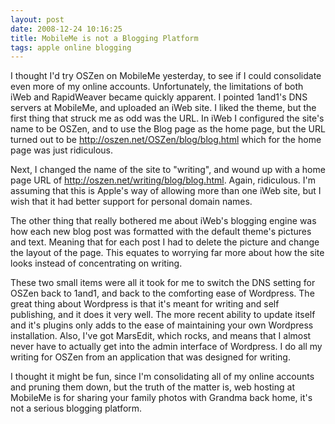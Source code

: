 ```yaml
--- 
layout: post
date: 2008-12-24 10:16:25
title: MobileMe is not a Blogging Platform
tags: apple online blogging
---
```


I thought I'd try OSZen on MobileMe yesterday, to see if I could consolidate even more of my online accounts. Unfortunately, the limitations of both iWeb and RapidWeaver became quickly apparent. I pointed 1and1's DNS servers at MobileMe, and uploaded an iWeb site. I liked the theme, but the first thing that struck me as odd was the URL. In iWeb I configured the site's name to be OSZen, and to use the Blog page as the home page, but the URL turned out to be http://oszen.net/OSZen/blog/blog.html which for the home page was just ridiculous.

Next, I changed the name of the site to "writing", and wound up with a home page URL of http://oszen.net/writing/blog/blog.html. Again, ridiculous. I'm assuming that this is Apple's way of allowing more than one iWeb site, but I wish that it had better support for personal domain names.

The other thing that really bothered me about iWeb's blogging engine was how each new blog post was formatted with the default theme's pictures and text. Meaning that for each post I had to delete the picture and change the layout of the page. This equates to worrying far more about how the site looks instead of concentrating on writing.

These two small items were all it took for me to switch the DNS setting for OSZen back to 1and1, and back to the comforting ease of Wordpress. The great thing about Wordpress is that it's meant for writing and self publishing, and it does it very well. The more recent ability to update itself and it's plugins only adds to the ease of maintaining your own Wordpress installation. Also, I've got MarsEdit, which rocks, and means that I almost never have to actually get into the admin interface of Wordpress. I do all my writing for OSZen from an application that was designed for writing.

I thought it might be fun, since I'm consolidating all of my online accounts and pruning them down, but the truth of the matter is, web hosting at MobileMe is for sharing your family photos with Grandma back home, it's not a serious blogging platform.

